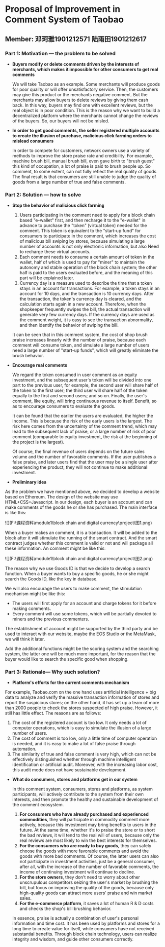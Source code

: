 # Proposal of Improvement in Comment System of Taobao

## Member: 邓珂雅1901212571        陆雨田1901212617

### Part 1: Motivation — the problem to be solved

- **Buyers modify or delete comments driven by the interests of merchants, which makes it impossible for other consumers to get real comments**

  We will take Taobao as an example. Some merchants will produce goods for poor quality or will offer unsatisfactory service. Then, the customers may give this product or the merchants negative comment. But the merchants may allow buyers to delete reviews by giving them cash back. In this way, buyers may find one with excellent reviews, but the real object is in poor condition. This is the reason why we want to build a decentralized platform where the merchants  cannot change the reviews of the buyers. So, our buyers will not be misled.

- **In order to get good comments, the seller registered multiple accounts to create the illusion of purchase, malicious click farming orders to mislead consumers**

  In order to  compete for customers, network owners use a variety of methods to improve the store praise rate and credibility. For example, machine brush bill, manual brush bill, even gave birth to "brush guest" this kind of occupation, a lot of praise is paid to brush people up. So comment, to some extent, can not fully reflect the real quality of goods. The final result is that consumers are still unable to judge the quality of goods from a large number of true and false comments.

### Part 2: Solution — how to solve

- **Stop the behavior of malicious click farming**

  1. Users participating in the comment need to apply for a block chain based "e-wallet" first, and then recharge it to the "e-wallet" in advance to purchase the "token" (virtual token) needed for the comment. This token is equivalent to the "start-up fund" for consumers to participate in the comment, which increases the cost of malicious bill swiping by stores, because simulating a large number of accounts is not only electronic information, but also Need to recharge these virtual accounts.
  2. Each comment needs to consume a certain amount of token in the wallet, half of which is used to pay for "miner" to maintain the autonomy and stable operation of the block chain system; the other half is paid to the users evaluated before, and the meaning of this part will be explained later.
  3. Currency day is a measure used to describe the time that a token stays in an account for
     transactions. For example, a token stays in an account for 10 days, and the transaction is 10 currency days. After the transaction, the token's currency day is cleared, and the calculation starts again in a new account. Therefore, when the shopkeeper frequently swipes the bill, the actual transaction will generate very few currency days. If the currency days are used as the comment weight, it is easy to see the transaction abnormality, and then identify the behavior of swiping the bill.

  It can be seen that in this comment system, the cost of shop brush praise increases linearly
  with the number of praise, because each comment will consume token, and simulate a large number of users need a large number of "start-up funds", which will greatly eliminate the brush behavior.

- **Encourage real comments**

  We regard the token consumed in user comment as an equity investment, and the subsequent user's token will be divided into one part to the previous user, for example, the second user will share half of the token to the first user; the third user will share half of the token equally to the first and second users; and so on. Finally, the user's comment, like equity, will bring continuous revenue to itself. Benefit, so as to encourage consumers to evaluate the goods.

  It can be found that the earlier the users are evaluated, the higher the income. This is
  because the risk of the early users is the largest. The risk here comes from the uncertainty of the comment trend, which may lead to the subsequent lack of praise, or a large number of risk of poor comment (comparable to equity investment, the risk at the beginning of the project is the largest).

  Of course, the final revenue of users depends on the future sales volume and the number of favorable comments. If the user publishes a false praise, and later users find that the user may be a single user after experiencing the product, they will not continue to make additional investment.

-  **Preliminary idea**

  As the problem we have mentioned above, we decided to develop a website based on Ethereum. The design of the website may use HTML+CSS+Javascript. In our design, each buyer is an account and can make comments of the goods he or she has purchased. The main interface is like this:

  ![](F:\课程资料\module1\block chain and digital currency\project\图1.png)

  When a buyer makes an comment, it is a transaction. It will be added to the block after it will stimulate the running of the smart contract. And the smart contract judges whether this comment is valid or not and will package all these information. An comment might be like this:

  ![](F:\课程资料\module1\block chain and digital currency\project\图2.png)

  The reason why we use Goods ID is that we decide to develop a search function. When a buyer wants to buy a specific goods, he or she might search the Goods ID, like the key in database.

  We will also encourage the users to make comment, the stimulation mechanism might be like this:

  - The users will first apply for an account and charge tokens for it before making
    comments.
  - Every comment will use some tokens, which will be partially devoted to miners and the
    previous commenters.

  The establishment of account might be supported by the third party and be used to interact with our website, maybe the EOS Studio or the MetaMask, we will think it later.

  Add the additional functions might be the scoring system and the searching system, the latter one will be much more important, for the reason that the buyer would like to search the specific good when shopping.

### **Part 3: Rationale— Why such solution?**

-  **Platform's efforts for the current comments mechanism**

  For example, Taobao.com on the one hand uses artificial intelligence + big data to analyze
  and verify the massive transaction information of stores and report the suspicious stores; on the other hand, it has set up a team of more than 2000 people to check the stores suspected of high praise. However, it still has little effect. The reasons are as follows:

  1. The cost of the registered account is too low. It only needs a lot of computer operations, which is easy to simulate the illusion of a large number of users.
  2. The cost of comment is too low, only a little time of computer operation is needed, and it is easy to make a lot of false praise through automation.
  3. The similarity of true and false comment is very high, which can not be effectively distinguished whether through machine intelligent identification or artificial audit. Moreover, with the increasing labor cost, this audit mode does not have sustainable development.

- **What do consumers, stores and platforms get in our system**

  In this comment system, consumers, stores and platforms, as system participants, will actively contribute to the system from their own interests, and then promote the healthy
  and sustainable development of the comment ecosystem.

  1. **For consumers who have already purchased and experienced commodities**, they will participate in commodity comment more actively, because this investment may bring benefits to users in the future. At the same time, whether it's to praise the store or to short the bad reviews, it will tend to the real will of users, because only the real reviews are most likely to win the best interests for themselves.
  2. **For the consumers who are ready to buy goods**, they can safely choose the goods with more favorable comments and avoid the goods with more bad comments. Of course, the latter users can also not participate in investment activities, just be a general consumer, after all, with the increase of the number of favorable comments, the income of continuing investment will continue to decline.
  3. **For the store owners**, they don't need to worry about other unscrupulous competitors seizing the user's market by brushing the bill, but focus on improving the quality of the goods, because only high-quality goods can attract more users' praise and win market sales.
  4. **For the e-commerce platform**, it saves a lot of human R & D costs and checks the shop's bill brushing behavior.

  In essence, praise is actually a combination of user's personal information and time cost. It has been used by platforms and stores for a long time to create value for itself, while  consumers have not received substantial benefits. Through block chain technology, users can realize integrity and wisdom, and guide other consumers correctly.